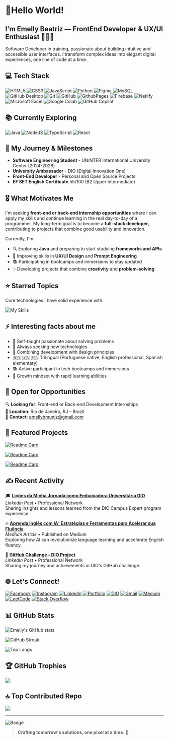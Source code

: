 # 🚀Hello World!
## I'm Emelly Beatriz — FrontEnd Developer & UX/UI Enthusiast 👩‍💻✨

Software Developer in training, passionate about building intuitive and accessible user interfaces. I transform complex ideas into elegant digital experiences, one line of code at a time.

## 💻 Tech Stack

![HTML5](https://img.shields.io/badge/html5-%23E34F26.svg?style=for-the-badge&logo=html5&logoColor=white) 
![CSS3](https://img.shields.io/badge/css3-%231572B6.svg?style=for-the-badge&logo=css&logoColor=white) 
![JavaScript](https://img.shields.io/badge/javascript-%23323330.svg?style=for-the-badge&logo=javascript&logoColor=%23F7DF1E) 
![Python](https://img.shields.io/badge/python-3670A0?style=for-the-badge&logo=python&logoColor=ffdd54)
![Figma](https://img.shields.io/badge/figma-%23F24E1E.svg?style=for-the-badge&logo=figma&logoColor=white)
![MySQL](https://img.shields.io/badge/mysql-4479A1.svg?style=for-the-badge&logo=mysql&logoColor=white)
![GitHub Desktop](https://img.shields.io/badge/GitHub%20Desktop-7e278f?style=for-the-badge&logo=github&logoColor=white)
![Git](https://img.shields.io/badge/git-%23F05033.svg?style=for-the-badge&logo=git&logoColor=white)
![GitHub](https://img.shields.io/badge/github-%23121011.svg?style=for-the-badge&logo=github&logoColor=white)
![GithubPages](https://img.shields.io/badge/github%20pages-121013?style=for-the-badge&logo=github&logoColor=white)
![Firebase](https://img.shields.io/badge/firebase-%23039BE5.svg?style=for-the-badge&logo=firebase&logoColor=white)
![Netlify](https://img.shields.io/badge/netlify-%23000000.svg?style=for-the-badge&logo=netlify&logoColor=#00C7B7)
![Microsoft Excel](https://img.shields.io/badge/Microsoft_Excel-217346?style=for-the-badge&logo=microsoft-excel&logoColor=white)
![Google Colab](https://img.shields.io/badge/Google%20Colab-F9AB00?style=for-the-badge&logo=google-colab&logoColor=white)
![GitHub Copilot](https://img.shields.io/badge/github_copilot-8957E5?style=for-the-badge&logo=github-copilot&logoColor=white)

## 📚 Currently Exploring
![Java](https://img.shields.io/badge/java-%23ED8B00.svg?style=for-the-badge&logo=openjdk&logoColor=white)
![NodeJS](https://img.shields.io/badge/node.js-6DA55F?style=for-the-badge&logo=node.js&logoColor=white)
![TypeScript](https://img.shields.io/badge/typescript-%23007ACC.svg?style=for-the-badge&logo=typescript&logoColor=white)
![React](https://img.shields.io/badge/react-%2320232a.svg?style=for-the-badge&logo=react&logoColor=%2361DAFB)

## 🎯 My Journey & Milestones

- **Software Engineering Student** - UNINTER International University Center (2024-2028)
- **University Ambassador** - DIO (Digital Innovation One)
- **Front-End Developer** - Personal and Open Source Projects
- **EF SET English Certificate** 55/100 (B2 Upper Intermediate)


## 🎖️ What Motivates Me

I'm seeking **front-end or back-end internship opportunities** where I can apply my skills and continue learning in the real day-to-day of a programmer. My long-term goal is to become a **full-stack developer**, contributing to projects that combine good usability and innovation.

Currently, I'm:
- 🔍 Exploring **Java** and preparing to start studying **frameworks and APIs**
- 🎯 Improving skills in **UX/UI Design** and **Prompt Engineering**
- 📚 Participating in bootcamps and immersions to stay updated
- 💡 Developing projects that combine **creativity** and **problem-solving**

## ⭐ Starred Topics
Core technologies I have solid experience with.

![My Skills](https://skillicons.dev/icons?i=js,html,css,vscode,git,github)

## ⚡ Interesting facts about me

- 🎯 Self-taught passionate about solving problems
- 🌱 Always seeking new technologies
- 🎨 Combining development with design principles
- 🇧🇷 🇺🇸 🇪🇸 Trilingual (Portuguese native, English professional, Spanish elementary)
- 📚 Active participant in tech bootcamps and immersions
- 🧠 Growth mindset with rapid learning abilities

## 💼 Open for Opportunities

🔍 **Looking for**: Front-end or Back-end Development Internships  
📍 **Location**: Rio de Janeiro, RJ - Brazil  
💌 **Contact**: emellybmuniz@gmail.com  

## 📌 Featured Projects

[![Readme Card](https://github-readme-stats.vercel.app/api/pin/?username=emellybmuniz&repo=rock-paper-scissors-game&theme=omni)](https://github.com/emellybmuniz/rock-paper-scissors-game)

[![Readme Card](https://github-readme-stats.vercel.app/api/pin/?username=emellybmuniz&repo=coursePortfolio&theme=omni)](https://github.com/emellybmuniz/coursePortfolio)

[![Readme Card](https://github-readme-stats.vercel.app/api/pin/?username=emellybmuniz&repo=portfolio&theme=omni)](https://github.com/emellybmuniz/portfolio)


## ✍️ Recent Activity

🎓 **[Lições da Minha Jornada como Embaixadora Universitária DIO](https://www.linkedin.com/posts/emellybmuniz_li%C3%A7%C3%B5es-que-aprendi-na-minha-jornada-como-activity-7377343592476020736-4lwA?utm_source=share&utm_medium=member_desktop&rcm=ACoAAC209MUBwL7s4WabjCZQuiwcB9MM1oVKmJk)**  
*LinkedIn Post* • Professional Network  
Sharing insights and lessons learned from the DIO Campus Expert program experience.

🔥 **[Aprenda Inglês com IA: Estratégias e Ferramentas para Acelerar sua Fluência](https://medium.com/@emellybmuniz/aprenda-inglês-com-ia-estratégias-e-ferramentas-para-acelerar-sua-fluência-7b6e5a251d3f)**  
*Medium Article* • Published on Medium  
Exploring how AI can revolutionize language learning and accelerate English fluency.


🚀 **[GitHub Challenge - DIO Project](https://www.linkedin.com/posts/emellybmuniz_github-desafiodio-dio-activity-7374426976012414976-nYEV)**  
*LinkedIn Post* • Professional Network  
Sharing my journey and achievements in DIO's GitHub challenge.


## 🌐 Let's Connect!

[![Facebook](https://img.shields.io/badge/Facebook-%231877F2.svg?logo=Facebook&logoColor=white)](https://www.facebook.com/profile.php?id=100010712287093)
[![Instagram](https://img.shields.io/badge/Instagram-%23E4405F.svg?logo=Instagram&logoColor=white)](https://www.instagram.com/emellybmuniz/)
[![LinkedIn](https://img.shields.io/badge/LinkedIn-%230077B5.svg?logo=linkedin&logoColor=white)](https://www.linkedin.com/in/emelly-beatriz-719989194/)
[![Portfolio](https://img.shields.io/badge/Portfolio-FF5722?style=flat-square&logo=todoist&logoColor=white)](https://emellybmuniz.github.io/portfolio/)
[![DIO](https://img.shields.io/badge/DIO-4A6BE0?style=flat-square&logo=gnometerminal&logoColor=white)](https://web.dio.me/users/emellybmuniz)
[![Gmail](https://img.shields.io/badge/Gmail-D14836?logo=gmail&logoColor=white)](mailto:emellybmuniz@gmail.com)
[![Medium](https://img.shields.io/badge/Medium-12100E?logo=medium&logoColor=white)](https://medium.com/@emellybmuniz)
[![LeetCode](https://img.shields.io/badge/LeetCode-FFA116?logo=leetcode&logoColor=white)](https://leetcode.com/u/emellybeatriz/)
[![Stack Overflow](https://img.shields.io/badge/Stack%20Overflow-F58025?logo=stackoverflow&logoColor=white)](https://stackoverflow.com/users/31414033/emelly-beatriz)

## 📊 GitHub Stats

![Emelly's GitHub stats](https://github-readme-stats.vercel.app/api?username=emellybmuniz&theme=omni&show_icons=true&hide_border=true&count_private=true)

![GitHub Streak](https://streak-stats.demolab.com?user=emellybmuniz&theme=omni&hide_border=true)

![Top Langs](https://github-readme-stats.vercel.app/api/top-langs/?username=emellybmuniz&theme=omni&show_icons=true&hide_border=true&layout=compact)

## 🏆 GitHub Trophies
![](https://github-profile-trophy.vercel.app/?username=emellybmuniz&theme=gruvbox&no-frame=false&no-bg=false&margin-w=4)

## 🔝 Top Contributed Repo

![](https://github-contributor-stats.vercel.app/api?username=emellybmuniz&limit=5&theme=omni&combine_all_yearly_contributions=true)

---

![Badge](https://hitscounter.dev/api/hit?url=https%3A%2F%2Fgithub.com%2Femellybmuniz&label=Visitors&icon=github&color=%23e35d6a&message=&style=flat&tz=UTC)

> **Crafting tomorrow's solutions, one pixel at a time. 💜** 
